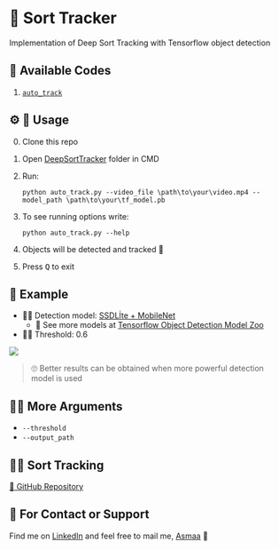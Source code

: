 # 🐾 Sort Tracker
Implementation of Deep Sort Tracking with Tensorflow object detection

## 🎈 Available Codes
1. [`auto_track`](track_me.py)
 
## ⚙ 🔩 Usage
0. Clone this repo
0. Open [DeepSortTracker](../SortTracker) folder in CMD
0. Run:
   
    `python auto_track.py --video_file \path\to\your\video.mp4 --model_path \path\to\your\tf_model.pb` 

1. To see running options write:
   
   `python auto_track.py --help`

2. Objects will be detected and tracked 🤗
3. Press <kbd>Q</kbd> to exit  

## 👀 Example
- 🕵️‍♀️ Detection model: [SSDLİte + MobileNet](http://download.tensorflow.org/models/object_detection/ssdlite_mobilenet_v2_coco_2018_05_09.tar.gz)
  - 🧐 See more models at [Tensorflow Object Detection Model Zoo](https://github.com/tensorflow/models/blob/master/research/object_detection/g3doc/detection_model_zoo.md) 
- 👮‍♀️ Threshold: 0.6
  
![](../../res/sort_output.gif)

> 🙄 Better results can be obtained when more powerful detection model is used

## 🤹‍♀️ More Arguments
- `--threshold`
- `--output_path`

## 👩‍🏫 Sort Tracking
[🚀 GitHub Repository](https://github.com/abewley/sort)

## 💼 For Contact or Support
Find me on [LinkedIn](https://www.linkedin.com/in/asmaamirkhan/) and feel free to mail me, [Asmaa](mailto:asmaamirkhan.am@gmail.com) 🦋

